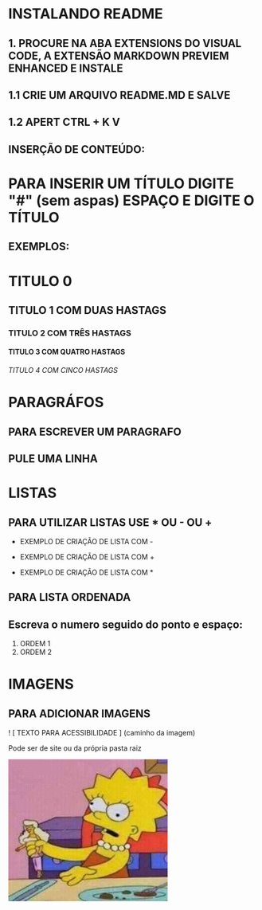 # INSTALANDO README

## 1. PROCURE NA ABA EXTENSIONS DO VISUAL CODE, A EXTENSÃO MARKDOWN PREVIEM ENHANCED E INSTALE

## 1.1 CRIE UM ARQUIVO README.MD E SALVE

## 1.2 APERT CTRL + K V

## INSERÇÃO DE CONTEÚDO:
# PARA INSERIR UM TÍTULO  DIGITE "#" (sem aspas) ESPAÇO E DIGITE O TÍTULO

## EXEMPLOS:
# TITULO 0

## TITULO 1 COM DUAS HASTAGS

### TITULO 2 COM TRÊS HASTAGS

#### TITULO 3 COM QUATRO HASTAGS

###### TITULO 4 COM CINCO HASTAGS

# PARAGRÁFOS
## PARA ESCREVER UM PARAGRAFO

## PULE UMA LINHA

# LISTAS

## PARA UTILIZAR LISTAS USE * OU - OU +
- EXEMPLO DE CRIAÇÃO DE LISTA COM -
+ EXEMPLO DE CRIAÇÃO DE LISTA COM +
* EXEMPLO DE CRIAÇÃO DE LISTA COM *

## PARA LISTA ORDENADA

## Escreva o numero seguido do ponto e espaço:
1. ORDEM 1
2. ORDEM 2

# IMAGENS

## PARA ADICIONAR IMAGENS

 ! [ TEXTO PARA ACESSIBILIDADE ] (caminho da imagem)

 Pode ser de site ou da própria pasta raiz

![Alt Text](lisa.jpg)
